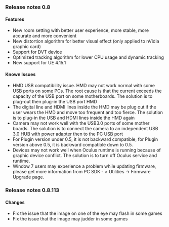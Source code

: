 
### Release notes 0.8

#### Features
-	New room setting with better user experience, more stable, more accurate and more convenient
-	New distortion algorithm for better visual effect (only applied to nVidia graphic card)
-	Support for DVT device
-	Optimized tracking algorithm for lower CPU usage and dynamic tracking
-	New support for UE 4.15.1

#### Known Issues

- HMD USB compatibility issue. HMD may not work normal with some USB ports on some PCs. The root cause is that the current exceeds the capacity of the USB port on some motherboards. The solution is to plug-out then plug-in the USB port HMD 
- The digital line and HDMI lines inside the HMD may be plug out if the user wears the HMD and move too frequent and too fierce. The solution is to plug-in the USB and HDMI lines inside the HMD again
- Camera may not work well with the USB3.0 ports of some mother boards. The solution is to connect the camera to an independent USB 3.0 HUB with power adapter then to the PC USB port
- For Plugin version under 0.5, it is not backward compatible, for Plugin version above 0.5, it is backward compatible down to 0.5.
- Devices may not work well when Oculus runtime is running because of graphic device conflict. The solution is to turn off Oculus service and runtime.
- Window 7 users may experience a problem while updating firmware, please get more information from PC SDK - > Utilities -> Firmware Upgrade page.

### Release notes 0.8.113

#### Changes
-	Fix the issue that the image on one of the eye may flash in some games
- 	Fix the issue that the image may judder in some games
